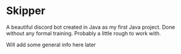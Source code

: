 # Skipper
A beautiful discord bot created in Java as my first Java project.
Done without any formal training. Probably a little rough to work with.

Will add some general info here later
